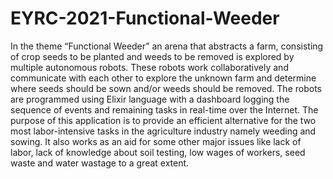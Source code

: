 # EYRC-2021-Functional-Weeder
In the theme “Functional Weeder” an arena that abstracts a farm, consisting of crop seeds to be planted and weeds to be removed is explored by multiple autonomous robots. These robots work collaboratively and communicate with each other to explore the unknown farm and determine where seeds should be sown and/or weeds should be removed. The robots are programmed using Elixir language with a dashboard logging the sequence of events and remaining tasks in real-time over the Internet.
The purpose of this application is to provide an efficient alternative for the two most labor-intensive tasks in the agriculture industry namely weeding and sowing. It also works as an aid for some other major issues like lack of labor, lack of knowledge about soil testing, low wages of workers, seed waste and water wastage to a great extent.
